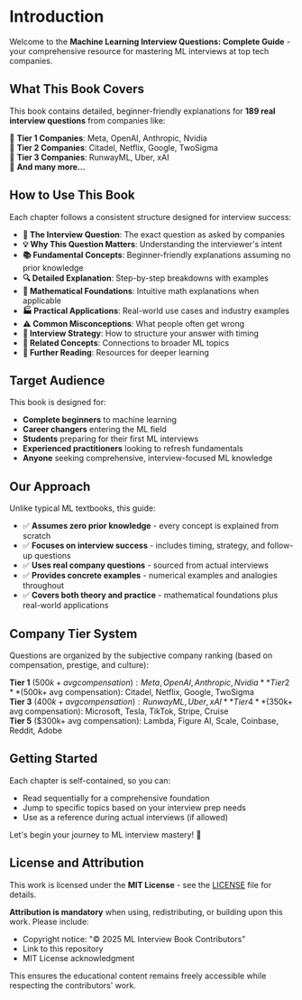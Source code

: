 # Introduction

Welcome to the **Machine Learning Interview Questions: Complete Guide** - your comprehensive resource for mastering ML interviews at top tech companies.

## What This Book Covers

This book contains detailed, beginner-friendly explanations for **189 real interview questions** from companies like:

🏢 **Tier 1 Companies**: Meta, OpenAI, Anthropic, Nvidia  
🏢 **Tier 2 Companies**: Citadel, Netflix, Google, TwoSigma  
🏢 **Tier 3 Companies**: RunwayML, Uber, xAI  
🏢 **And many more...**

## How to Use This Book

Each chapter follows a consistent structure designed for interview success:

- **🎯 The Interview Question**: The exact question as asked by companies
- **💡 Why This Question Matters**: Understanding the interviewer's intent
- **📚 Fundamental Concepts**: Beginner-friendly explanations assuming no prior knowledge
- **🔍 Detailed Explanation**: Step-by-step breakdowns with examples
- **🧮 Mathematical Foundations**: Intuitive math explanations when applicable
- **🏭 Practical Applications**: Real-world use cases and industry examples
- **⚠️ Common Misconceptions**: What people often get wrong
- **🎪 Interview Strategy**: How to structure your answer with timing
- **🔗 Related Concepts**: Connections to broader ML topics
- **📖 Further Reading**: Resources for deeper learning

## Target Audience

This book is designed for:
- **Complete beginners** to machine learning
- **Career changers** entering the ML field
- **Students** preparing for their first ML interviews
- **Experienced practitioners** looking to refresh fundamentals
- **Anyone** seeking comprehensive, interview-focused ML knowledge

## Our Approach

Unlike typical ML textbooks, this guide:
- ✅ **Assumes zero prior knowledge** - every concept is explained from scratch
- ✅ **Focuses on interview success** - includes timing, strategy, and follow-up questions
- ✅ **Uses real company questions** - sourced from actual interviews
- ✅ **Provides concrete examples** - numerical examples and analogies throughout
- ✅ **Covers both theory and practice** - mathematical foundations plus real-world applications

## Company Tier System

Questions are organized by the subjective company ranking (based on compensation, prestige, and culture):

**Tier 1** ($500k+ avg compensation): Meta, OpenAI, Anthropic, Nvidia  
**Tier 2** ($500k+ avg compensation): Citadel, Netflix, Google, TwoSigma  
**Tier 3** ($400k+ avg compensation): RunwayML, Uber, xAI  
**Tier 4** ($350k+ avg compensation): Microsoft, Tesla, TikTok, Stripe, Cruise  
**Tier 5** ($300k+ avg compensation): Lambda, Figure AI, Scale, Coinbase, Reddit, Adobe  

## Getting Started

Each chapter is self-contained, so you can:
- Read sequentially for a comprehensive foundation
- Jump to specific topics based on your interview prep needs
- Use as a reference during actual interviews (if allowed)

Let's begin your journey to ML interview mastery! 🚀

## License and Attribution

This work is licensed under the **MIT License** - see the [LICENSE](https://github.com/your-username/ml-interview-book/blob/main/LICENSE) file for details.

**Attribution is mandatory** when using, redistributing, or building upon this work. Please include:
- Copyright notice: "© 2025 ML Interview Book Contributors"
- Link to this repository
- MIT License acknowledgment

This ensures the educational content remains freely accessible while respecting the contributors' work.
